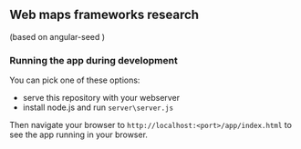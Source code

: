 ## Web maps frameworks research 
(based on angular-seed )

### Running the app during development

You can pick one of these options:

* serve this repository with your webserver
* install node.js and run `server\server.js`

Then navigate your browser to `http://localhost:<port>/app/index.html` to see the app running in
your browser.
